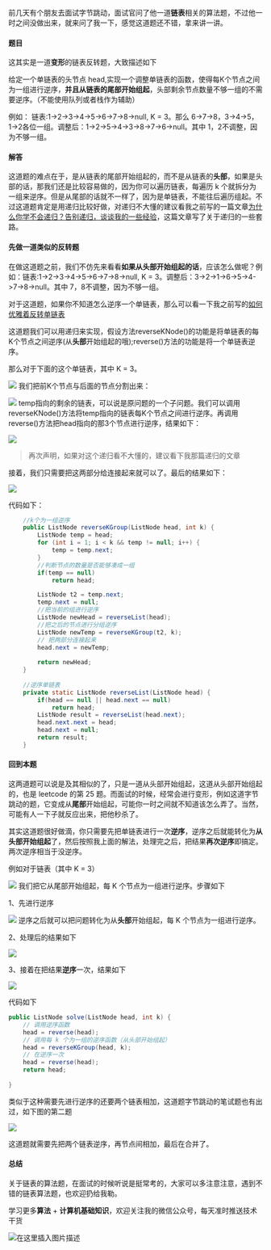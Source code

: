 前几天有个朋友去面试字节跳动，面试官问了他一道**链表**相关的算法题，不过他一时之间没做出来，就来问了我一下，感觉这道题还不错，拿来讲一讲。

#### 题目

这其实是一道**变形**的链表反转题，大致描述如下

给定一个单链表的头节点 head,实现一个调整单链表的函数，使得每K个节点之间为一组进行逆序，**并且从链表的尾部开始组起**，头部剩余节点数量不够一组的不需要逆序。（不能使用队列或者栈作为辅助）

例如：
链表:1->2->3->4->5->6->7->8->null, K = 3。那么 6->7->8，3->4->5，1->2各位一组。调整后：1->2->5->4->3->8->7->6->null。其中 1，2不调整，因为不够一组。

#### 解答

这道题的难点在于，是从链表的尾部开始组起的，而不是从链表的**头部**，如果是头部的话，那我们还是比较容易做的，因为你可以遍历链表，每遍历 k 个就拆分为一组来逆序。但是从尾部的话就不一样了，因为是单链表，不能往后遍历组起。不过这道题肯定是用递归比较好做，对递归不大懂的建议看我之前写的一篇文章[为什么你学不会递归？告别递归，谈谈我的一些经验](https://mp.weixin.qq.com/s/mJ_jZZoak7uhItNgnfmZvQ)，这篇文章写了关于递归的一些套路。

#### 先做一道类似的反转题

在做这道题之前，我们不仿先来看看**如果从头部开始组起的话**，应该怎么做呢？例如：链表:1->2->3->4->5->6->7->8->null, K = 3。调整后：3->2->1->6->5->4->7->8->null。其中 7，8不调整，因为不够一组。

对于这道题，如果你不知道怎么逆序一个单链表，那么可以看一下我之前写的[如何优雅着反转单链表](https://mp.weixin.qq.com/s/WNO3KNhS6oU7rUvCNEGw8g)

这道题我们可以用递归来实现，假设方法reverseKNode()的功能是将单链表的每K个节点之间逆序(从**头部**开始组起的哦);reverse()方法的功能是将一个单链表逆序。

那么对于下面的这个单链表，其中 K = 3。

![](https://user-gold-cdn.xitu.io/2019/8/7/16c6c50b6d583aff?w=961&h=139&f=png&s=33464)
我们把前K个节点与后面的节点分割出来：

![](https://user-gold-cdn.xitu.io/2019/8/7/16c6c5103118f605?w=708&h=301&f=png&s=36577)
temp指向的剩余的链表，可以说是原问题的一个子问题。我们可以调用reverseKNode()方法将temp指向的链表每K个节点之间进行逆序。再调用reverse()方法把head指向的那3个节点进行逆序，结果如下：

![](https://user-gold-cdn.xitu.io/2019/8/7/16c6c51c7cb59ea6?w=653&h=261&f=png&s=37303)
> 再次声明，如果对这个递归看不大懂的，建议看下我那篇递归的文章

接着，我们只需要把这两部分给连接起来就可以了。最后的结果如下：

![](https://user-gold-cdn.xitu.io/2019/8/7/16c6c52146f04cdd?w=1004&h=135&f=png&s=32839)

代码如下：
```java
    //k个为一组逆序
    public ListNode reverseKGroup(ListNode head, int k) {
        ListNode temp = head;
        for (int i = 1; i < k && temp != null; i++) {
            temp = temp.next;
        }
        //判断节点的数量是否能够凑成一组
        if(temp == null)
            return head;

        ListNode t2 = temp.next;
        temp.next = null;
        //把当前的组进行逆序
        ListNode newHead = reverseList(head);
        //把之后的节点进行分组逆序
        ListNode newTemp = reverseKGroup(t2, k);
        // 把两部分连接起来
        head.next = newTemp;
        
        return newHead;
    }
    
    //逆序单链表
    private static ListNode reverseList(ListNode head) {
        if(head == null || head.next == null)
            return head;
        ListNode result = reverseList(head.next);
        head.next.next = head;
        head.next = null;
        return result;
    }
```

#### 回到本题

这两道题可以说是及其相似的了，只是一道从头部开始组起，这道从头部开始组起的，也是 leetcode 的第 25 题。而面试的时候，经常会进行变形，例如这道字节跳动的题，它变成从**尾部**开始组起，可能你一时之间就不知道该怎么弄了。当然，可能有人一下子就反应出来，把他秒杀了。

其实这道题很好做滴，你只需要先把单链表进行一次**逆序**，逆序之后就能转化为**从头部开始组起**了，然后按照我上面的解法，处理完之后，把结果**再次逆序**即搞定。两次逆序相当于没逆序。

例如对于链表（其中 K = 3）

![](https://user-gold-cdn.xitu.io/2019/8/7/16c6c50b6d583aff?w=961&h=139&f=png&s=33464)
我们把它从尾部开始组起，每 K 个节点为一组进行逆序。步骤如下

1、先进行逆序

![](https://user-gold-cdn.xitu.io/2019/8/7/16c6c6204a4c255c?w=1108&h=196&f=png&s=47200)
逆序之后就可以把问题转化为从**头部**开始组起，每 K 个节点为一组进行逆序。

2、处理后的结果如下

![](https://user-gold-cdn.xitu.io/2019/8/7/16c6c639443500a8?w=1102&h=172&f=png&s=43544)

3、接着在把结果**逆序**一次，结果如下

![](https://user-gold-cdn.xitu.io/2019/8/7/16c6c6532fbfafb0?w=1104&h=186&f=png&s=44935)

代码如下
```java
public ListNode solve(ListNode head, int k) {
    // 调用逆序函数
    head = reverse(head);
    // 调用每 k 个为一组的逆序函数（从头部开始组起）
    head = reverseKGroup(head, k);
    // 在逆序一次
    head = reverse(head);
    return head;
    
}
```
类似于这种需要先进行逆序的还要两个链表相加，这道题字节跳动的笔试题也有出过，如下图的第二题


![](https://user-gold-cdn.xitu.io/2019/8/7/16c6c6fc42fb280d?w=1080&h=1440&f=png&s=553267)

这道题就需要先把两个链表逆序，再节点间相加，最后在合并了。

#### 总结

关于链表的算法题，在面试的时候听说是挺常考的，大家可以多注意注意，遇到不错的链表算法题，也欢迎扔给我勒。

学习更多**算法** + **计算机基础知识**，欢迎关注我的微信公众号，每天准时推送技术干货

![在这里插入图片描述](https://img-blog.csdnimg.cn/20200306223728524.png?x-oss-process=image/watermark,type_ZmFuZ3poZW5naGVpdGk,shadow_10,text_aHR0cHM6Ly9ibG9nLmNzZG4ubmV0L20wXzM3OTA3Nzk3,size_16,color_FFFFFF,t_70)






